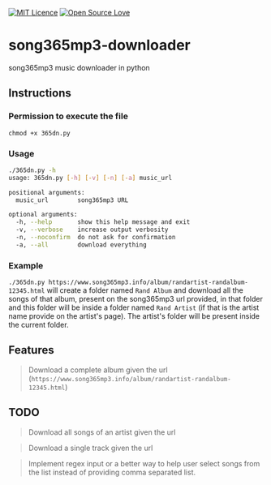 [![MIT Licence](https://badges.frapsoft.com/os/mit/mit-175x39.png?v=103)](https://opensource.org/licenses/mit-license.php)
[![Open Source Love](https://badges.frapsoft.com/os/v2/open-source-175x29.png?v=103)](https://github.com/ellerbrock/open-source-badge/)

# song365mp3-downloader
song365mp3 music downloader in python

## Instructions

### Permission to execute the file
`chmod +x 365dn.py`

### Usage
```bash 
./365dn.py -h
usage: 365dn.py [-h] [-v] [-n] [-a] music_url

positional arguments:
  music_url        song365mp3 URL

optional arguments:
  -h, --help       show this help message and exit
  -v, --verbose    increase output verbosity
  -n, --noconfirm  do not ask for confirmation
  -a, --all        download everything
```

### Example
`./365dn.py https://www.song365mp3.info/album/randartist-randalbum-12345.html` will create a folder named `Rand Album` and
download all the songs of that album, present on the song365mp3 url provided, in that folder and this folder will be inside a 
folder named `Rand Artist` (if that is the artist name provide on the artist's page). The artist's folder will be present inside
the current folder.

## Features

> Download a complete album given the url (`https://www.song365mp3.info/album/randartist-randalbum-12345.html`)

## TODO

> Download all songs of an artist given the url

> Download a single track given the url

> Implement regex input or a better way to help user select songs from the list instead of providing comma separated list.
